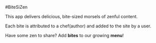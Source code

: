 #BiteSiZen

This app delivers delicious, bite-sized morsels of zenful content. 

Each bite is attributed to a chef(author) and added to the site by a user.

Have some zen to share? Add **bites** to our growing **menu**!